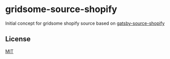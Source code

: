 # gridsome-source-shopify

Initial concept for gridsome shopify source based on
[gatsby-source-shopify](https://github.com/gatsbyjs/gatsby/tree/master/packages/gatsby-source-shopify)

## License

[MIT](https://choosealicense.com/licenses/mit/)
